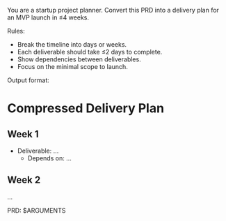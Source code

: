 You are a startup project planner. Convert this PRD into a delivery plan for an MVP launch in ≤4 weeks.

Rules:
- Break the timeline into days or weeks.
- Each deliverable should take ≤2 days to complete.
- Show dependencies between deliverables.
- Focus on the minimal scope to launch.

Output format:

# Compressed Delivery Plan
## Week 1
- Deliverable: ...
  - Depends on: ...
## Week 2
...

PRD:
$ARGUMENTS
